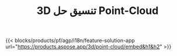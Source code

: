 ﻿---
title: 3D تنسيق حل Point-Cloud 
weight: 7730
url: /ar/point-cloud
limit: 
description: إنشاء ومعاينة نقطة سحابة من ملفات 3D الخاصة بك
---
{{< blocks/products/pf/agp/i18n/feature-solution-app url="https://products.aspose.app/3d/point-cloud/embed&h1&h2" >}} 
